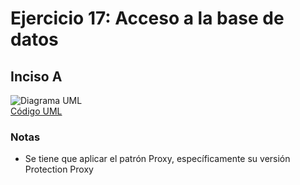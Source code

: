 # Ejercicio 17: Acceso a la base de datos
## Inciso A
![Diagrama UML](./diag_uml.png)<br>
[Código UML](./source.uml)
### Notas
- Se tiene que aplicar el patrón Proxy, específicamente su versión Protection Proxy
